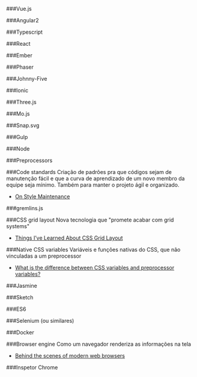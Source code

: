 ###Vue.js

###Angular2

###Typescript

###React

###Ember

###Phaser

###Johnny-Five

###Ionic

###Three.js

###Mo.js

###Snap.svg

###Gulp

###Node

###Preprocessors

###Code standards
Criação de padrões pra que códigos sejam de manutenção fácil e que a curva de aprendizado de um novo membro da equipe seja mínimo. Também para manter o projeto ágil e organizado.
- [On Style Maintenance](https://css-tricks.com/on-style-maintenance/)

###gremlins.js

###CSS grid layout 
Nova tecnologia que "promete acabar com grid systems"
- [Things I’ve Learned About CSS Grid Layout](https://css-tricks.com/things-ive-learned-css-grid-layout/)

###Native CSS variables
Variáveis e funções nativas do CSS, que não vinculadas a um preprocessor
- [What is the difference between CSS variables and preprocessor variables?](https://css-tricks.com/difference-between-types-of-css-variables/)

###Jasmine

###Sketch

###ES6

###Selenium (ou similares)

###Docker

###Browser engine
Como um navegador renderiza as informações na tela
- [Behind the scenes of modern web browsers](http://taligarsiel.com/Projects/howbrowserswork1.htm)

###Inspetor Chrome
